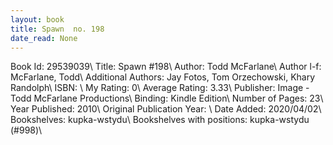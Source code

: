 ```yaml
---
layout: book
title: Spawn  no. 198
date_read: None
---
```


Book Id: 29539039\ 
Title: Spawn #198\ 
Author: Todd McFarlane\ 
Author l-f: McFarlane, Todd\ 
Additional Authors: Jay Fotos, Tom Orzechowski, Khary Randolph\ 
ISBN: \ 
My Rating: 0\ 
Average Rating: 3.33\ 
Publisher: Image - Todd McFarlane Productions\ 
Binding: Kindle Edition\ 
Number of Pages: 23\ 
Year Published: 2010\ 
Original Publication Year: \ 
Date Added: 2020/04/02\ 
Bookshelves: kupka-wstydu\ 
Bookshelves with positions: kupka-wstydu (#998)\ 


